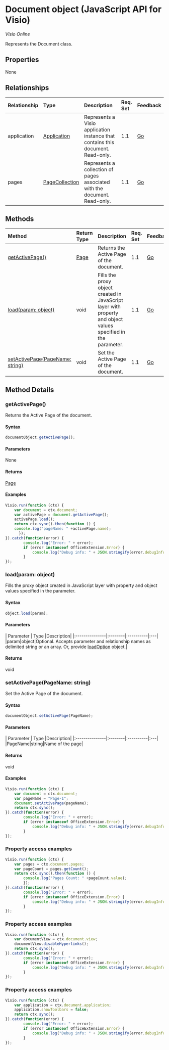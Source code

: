 # Document object (JavaScript API for Visio)

_Visio Online_

Represents the Document class.

## Properties

None

## Relationships
| Relationship | Type	|Description| Req. Set| Feedback|
|:---------------|:--------|:----------|:----|:---|
|application|[Application](application.md)|Represents a Visio application instance that contains this document. Read-only.|1.1|[Go](https://github.com/OfficeDev/office-js-docs/issues/new?title=Visio-document-application)|
|pages|[PageCollection](pagecollection.md)|Represents a collection of pages associated with the document. Read-only.|1.1|[Go](https://github.com/OfficeDev/office-js-docs/issues/new?title=Visio-document-pages)|

## Methods

| Method		   | Return Type	|Description| Req. Set| Feedback|
|:---------------|:--------|:----------|:----|:---|
|[getActivePage()](#getactivepage)|[Page](page.md)|Returns the Active Page of the document.|1.1|[Go](https://github.com/OfficeDev/office-js-docs/issues/new?title=Visio-document-getActivePage)|
|[load(param: object)](#loadparam-object)|void|Fills the proxy object created in JavaScript layer with property and object values specified in the parameter.|1.1|[Go](https://github.com/OfficeDev/office-js-docs/issues/new?title=Visio-document-load)|
|[setActivePage(PageName: string)](#setactivepagepagename-string)|void|Set the Active Page of the document.|1.1|[Go](https://github.com/OfficeDev/office-js-docs/issues/new?title=Visio-document-setActivePage)|

## Method Details


### getActivePage()
Returns the Active Page of the document.

#### Syntax
```js
documentObject.getActivePage();
```

#### Parameters
None

#### Returns
[Page](page.md)

#### Examples
```js
Visio.run(function (ctx) { 
	var document = ctx.document;
	var activePage = document.getActivePage();
	activePage.load();
	return ctx.sync().then(function () {
	console.log("pageName: " +activePage.name);
      });   
}).catch(function(error) {
		console.log("Error: " + error);
		if (error instanceof OfficeExtension.Error) {
			console.log("Debug info: " + JSON.stringify(error.debugInfo));
		}
});
```


### load(param: object)
Fills the proxy object created in JavaScript layer with property and object values specified in the parameter.

#### Syntax
```js
object.load(param);
```

#### Parameters
| Parameter	   | Type	|Description|
|:---------------|:--------|:----------|:---|
|param|object|Optional. Accepts parameter and relationship names as delimited string or an array. Or, provide [loadOption](loadoption.md) object.|

#### Returns
void

### setActivePage(PageName: string)
Set the Active Page of the document.

#### Syntax
```js
documentObject.setActivePage(PageName);
```

#### Parameters
| Parameter	   | Type	|Description|
|:---------------|:--------|:----------|:---|
|PageName|string|Name of the page|

#### Returns
void

#### Examples
```js
Visio.run(function (ctx) { 
	var document = ctx.document;
	var pageName = "Page-1";
	document.setActivePage(pageName);
	return ctx.sync();
}).catch(function(error) {
		console.log("Error: " + error);
		if (error instanceof OfficeExtension.Error) {
			console.log("Debug info: " + JSON.stringify(error.debugInfo));
		}
});
```


### Property access examples
```js
Visio.run(function (ctx) { 
	var pages = ctx.document.pages;
	var pageCount = pages.getCount();
	return ctx.sync().then(function () {
	    console.log("Pages Count: " +pageCount.value);
        });
}).catch(function(error) {
		console.log("Error: " + error);
		if (error instanceof OfficeExtension.Error) {
			console.log("Debug info: " + JSON.stringify(error.debugInfo));
		}
});
```

### Property access examples
```js
Visio.run(function (ctx) { 
	var documentView = ctx.document.view;
	documentView.disableHyperlinks();
	return ctx.sync();
}).catch(function(error) {
		console.log("Error: " + error);
		if (error instanceof OfficeExtension.Error) {
			console.log("Debug info: " + JSON.stringify(error.debugInfo));
		}
});
```

### Property access examples
```js
Visio.run(function (ctx) { 
	var application = ctx.document.application;
	application.showToolbars = false;
	return ctx.sync();
}).catch(function(error) {
		console.log("Error: " + error);
		if (error instanceof OfficeExtension.Error) {
			console.log("Debug info: " + JSON.stringify(error.debugInfo));
		}
});
```

